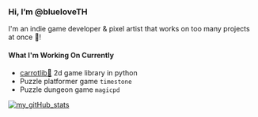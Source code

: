 ### Hi, I’m @blueloveTH

I'm an indie game developer & pixel artist that works on too many projects at once 🤔!

#### What I'm Working On Currently

* [carrotlib🥕](https://github.com/blueloveTH/carrotlib) 2d game library in python
* Puzzle platformer game `timestone`
* Puzzle dungeon game `magicpd`

[![my_gitHub_stats](https://github-readme-stats.vercel.app/api?username=blueloveTH)]()
